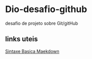 # Dio-desafio-github
desafio de projeto sobre Git/gitHub

## links uteis 
[Sintaxe Basica Maekdown](https://www.markdownguide.org/basic-syntax/)
